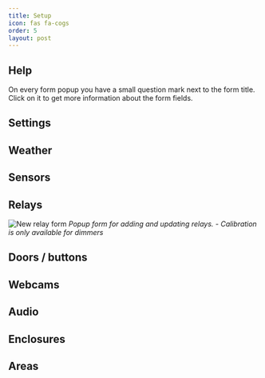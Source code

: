 ```yaml
---
title: Setup
icon: fas fa-cogs
order: 5
layout: post
---
```


Help
----
On every form popup you have a small question mark <i class="far fa-question-circle" aria-hidden="true"></i> next to the form title. Click on it to get more information about the form fields.


Settings
--------

Weather
-------

Sensors
-------

Relays
------
![New relay form](/assets/img/Add_Relay_Form.png)
_Popup form for adding and updating relays. - Calibration is only available for dimmers_


Doors / buttons
---------------

Webcams
-------

Audio
-----

Enclosures
----------

Areas
-----